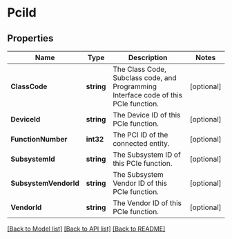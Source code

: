 # PciId

## Properties
Name | Type | Description | Notes
------------ | ------------- | ------------- | -------------
**ClassCode** | **string** | The Class Code, Subclass code, and Programming Interface code of this PCIe function. | [optional] 
**DeviceId** | **string** | The Device ID of this PCIe function. | [optional] 
**FunctionNumber** | **int32** | The PCI ID of the connected entity. | [optional] 
**SubsystemId** | **string** | The Subsystem ID of this PCIe function. | [optional] 
**SubsystemVendorId** | **string** | The Subsystem Vendor ID of this PCIe function. | [optional] 
**VendorId** | **string** | The Vendor ID of this PCIe function. | [optional] 

[[Back to Model list]](../README.md#documentation-for-models) [[Back to API list]](../README.md#documentation-for-api-endpoints) [[Back to README]](../README.md)


